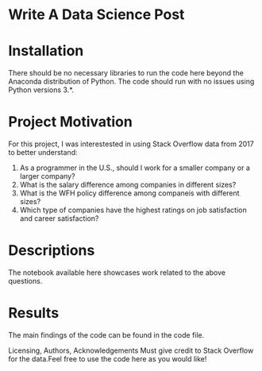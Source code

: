 # Write A Data Science Post 


# Installation

There should be no necessary libraries to run the code here beyond the Anaconda distribution of Python. The code should run with no issues using Python versions 3.*.

# Project Motivation

For this project, I was interestested in using Stack Overflow data from 2017 to better understand:

1. As a programmer in the U.S., should I work for a smaller company or a larger company? 
2. What is the salary difference among companies in different sizes?
3. What is the WFH policy difference among companeis with different sizes?
4. Which type of companies have the highest ratings on job satisfaction and career satisfaction? 

# Descriptions

The notebook available here showcases work related to the above questions.


# Results

The main findings of the code can be found in the code file.

Licensing, Authors, Acknowledgements
Must give credit to Stack Overflow for the data.Feel free to use the code here as you would like!
